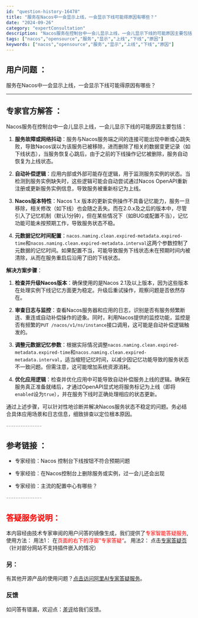 ```yaml
---
id: "question-history-16478"
title: "服务在Nacos中一会显示上线，一会显示下线可能得原因有哪些？"
date: "2024-09-26"
category: "expertConsultation"
description: "Nacos服务在控制台中一会儿显示上线，一会儿显示下线的可能原因主要包括：1. **服务故障或网络抖动**：服务与Nacos服务端之间的连接可能出现中断或心跳失败，导致Nacos误以为该服务已被移除，进而删除了相关的数据变更记录（如下线状态），当服务恢复心跳后，由于之前的下线操作记忆被删除，服务自动"
tags: ["nacos","opensource","服务","显示","上线","下线","原因"]
keywords: ["nacos","opensource","服务","显示","上线","下线","原因"]
---
```


## 用户问题 ： 
 服务在Nacos中一会显示上线，一会显示下线可能得原因有哪些？  

---------------
## 专家官方解答 ：

Nacos服务在控制台中一会儿显示上线，一会儿显示下线的可能原因主要包括：

1. **服务故障或网络抖动**：服务与Nacos服务端之间的连接可能出现中断或心跳失败，导致Nacos误以为该服务已被移除，进而删除了相关的数据变更记录（如下线状态），当服务恢复心跳后，由于之前的下线操作记忆被删除，服务自动恢复为上线状态。

2. **自动补偿逻辑**：应用内部或外部可能存在逻辑，用于监测服务实例的状态。当检测到服务实例缺失时，这些逻辑可能会自动尝试通过Nacos OpenAPI重新注册或更新服务实例信息，导致服务被重新标记为上线。

3. **Nacos版本特性**：Nacos 1.x 版本的更新实例操作不具备记忆能力，服务一旦移除，相关修改（如下线）也会随之丢失。而在2.0.x及之后的版本中，尽管引入了记忆机制（默认1分钟），但在某些情况下（如BUG或配置不当），记忆功能可能未按预期工作，导致服务状态不稳。

4. **元数据记忆时间配置**：`nacos.naming.clean.expired-metadata.expired-time`和`nacos.naming.clean.expired-metadata.interval`这两个参数控制了元数据的记忆时间。如果配置不当，可能导致服务下线状态未在预期时间内被清除，从而在服务重启后沿用了旧的下线状态。

**解决方案步骤**：

1. **检查并升级Nacos版本**：确保使用的是Nacos 2.1及以上版本，因为这些版本在处理实例下线记忆方面更为稳定。升级后重试操作，观察问题是否依然存在。

2. **审查日志与监控**：查看Nacos服务器和应用的日志，识别是否有服务频繁断连、重连或自动补偿操作的迹象。同时，利用Nacos提供的监控功能，监控是否有频繁的`PUT /nacos/v1/ns/instance`接口调用，这可能是自动补偿逻辑触发的。

3. **调整元数据记忆参数**：根据实际情况调整`nacos.naming.clean.expired-metadata.expired-time`和`nacos.naming.clean.expired-metadata.interval`，适当缩短记忆时间，以减少因记忆功能导致的服务状态不一致问题。但需注意，这可能增加系统资源消耗。

4. **优化应用逻辑**：检查并优化应用中可能导致自动补偿服务上线的逻辑。确保在服务真正准备就绪后，才通过OpenAPI显式地将服务标记为上线（即将`enabled`设为`true`），并在服务下线时正确处理相应的状态更新。

通过上述步骤，可以针对性地诊断并解决Nacos服务状态不稳定的问题。务必结合具体应用场景和日志信息，细致排查以定位根本原因。


<font color="#949494">---------------</font> 


## 参考链接 ：

* 专家经验：Nacos 控制台下线按钮不符合预期问题 
 
 * 专家经验：在Nacos控制台上删除服务或实例，过一会儿还会出现 
 
 * 专家经验：主流的配置中心有哪些？ 


 <font color="#949494">---------------</font> 
 


## <font color="#FF0000">答疑服务说明：</font> 

本内容经由技术专家审阅的用户问答的镜像生成，我们提供了<font color="#FF0000">专家智能答疑服务</font>,使用方法：
用法1： 在<font color="#FF0000">页面的右下的浮窗”专家答疑“</font>。
用法2： 点击[专家答疑页](https://answer.opensource.alibaba.com/docs/intro)（针对部分网站不支持插件嵌入的情况）
### 另：


有其他开源产品的使用问题？[点击访问阿里AI专家答疑服务](https://answer.opensource.alibaba.com/docs/intro)。
### 反馈
如问答有错漏，欢迎点：[差评](https://ai.nacos.io/user/feedbackByEnhancerGradePOJOID?enhancerGradePOJOId=16483)给我们反馈。
